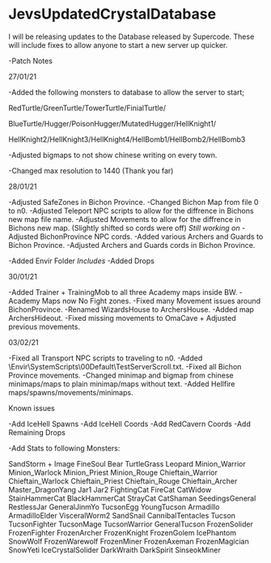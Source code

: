 # JevsUpdatedCrystalDatabase
 


I will be releasing updates to the Database released by Supercode.
These will include fixes to allow anyone to start a new server up quicker.


-Patch Notes

27/01/21

-Added the following monsters to database to allow the server to start;

RedTurtle/GreenTurtle/TowerTurtle/FinialTurtle/

BlueTurtle/Hugger/PoisonHugger/MutatedHugger/HellKnight1/

HellKnight2/HellKnight3/HellKnight4/HellBomb1/HellBomb2/HellBomb3

-Adjusted bigmaps to not show chinese writing on every town.

-Changed max resolution to 1440 (Thank you far)


28/01/21

-Adjusted SafeZones in Bichon Province.
-Changed Bichon Map from file 0 to n0.
-Adjusted Teleport NPC scripts to allow for the diffrence in Bichons new map file name. 
-Adjusted Movements to allow for the diffrence in Bichons new map. (Slightly shifted so cords were off) *Still working on*
-Adjusted BichonProvince NPC cords.
-Added various Archers and Guards to Bichon Province.
-Adjusted Archers and Guards cords in Bichon Province.

-Added Envir Folder *Includes*
-Added Drops


30/01/21

-Added Trainer + TrainingMob to all three Academy maps inside BW.
-Academy Maps now No Fight zones.
-Fixed many Movement issues around BichonProvince.
-Renamed WizardsHouse to ArchersHouse.
-Added map ArchersHideout.
-Fixed missing movements to OmaCave + Adjusted previous movements.

03/02/21

-Fixed all Transport NPC scripts to traveling to n0.
-Added \Envir\SystemScripts\00Default\TestServerScroll.txt.
-Fixed all Bichon Province movements.
-Changed minimap and bigmap from chinese minimaps/maps to plain minimap/maps without text.
-Added Hellfire maps/spawns/movements/minimaps.


Known issues

-Add IceHell Spawns
-Add IceHell Coords
-Add RedCavern Coords
-Add Remaining Drops


-Add Stats to following Monsters:

SandStorm + Image
FineSoul
Bear
TurtleGrass
Leopard
Minion_Warrior
Minion_Warlock
Minion_Priest
Minion_Rouge
Chieftain_Warrior
Chieftain_Warlock
Chieftain_Priest
Chieftain_Rouge
Chieftain_Archer
Master_DragonYang
Jar1
Jar2
FightingCat
FireCat
CatWidow
StainHammerCat
BlackHammerCat
StrayCat
CatShaman
SeedingsGeneral
RestlessJar
GeneralJinmYo
TucsonEgg
YoungTucson
Armadillo
ArmadilloElder
VisceralWorm2
SandSnail
CannibalTentacles
Tucson
TucsonFighter
TucsonMage
TucsonWarrior
GeneralTucson
FrozenSolider
FrozenFighter
FrozenArcher
FrozenKnight
FrozenGolem
IcePhantom
SnowWolf
FrozenWarewolf
FrozenMiner
FrozenAxeman
FrozenMagician
SnowYeti
IceCrystalSolider
DarkWraith
DarkSpirit
SinseokMiner




